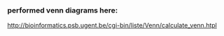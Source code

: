 ### performed venn diagrams here:

http://bioinformatics.psb.ugent.be/cgi-bin/liste/Venn/calculate_venn.htpl

